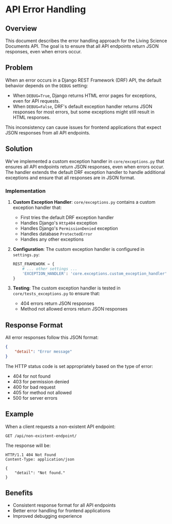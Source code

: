 # API Error Handling

## Overview

This document describes the error handling approach for the Living Science Documents API. The goal is to ensure that all API endpoints return JSON responses, even when errors occur.

## Problem

When an error occurs in a Django REST Framework (DRF) API, the default behavior depends on the `DEBUG` setting:

- When `DEBUG=True`, Django returns HTML error pages for exceptions, even for API requests.
- When `DEBUG=False`, DRF's default exception handler returns JSON responses for most errors, but some exceptions might still result in HTML responses.

This inconsistency can cause issues for frontend applications that expect JSON responses from all API endpoints.

## Solution

We've implemented a custom exception handler in `core/exceptions.py` that ensures all API endpoints return JSON responses, even when errors occur. The handler extends the default DRF exception handler to handle additional exceptions and ensure that all responses are in JSON format.

### Implementation

1. **Custom Exception Handler**: `core/exceptions.py` contains a custom exception handler that:
   - First tries the default DRF exception handler
   - Handles Django's `Http404` exception
   - Handles Django's `PermissionDenied` exception
   - Handles database `ProtectedError`
   - Handles any other exceptions

2. **Configuration**: The custom exception handler is configured in `settings.py`:
   ```python
   REST_FRAMEWORK = {
       # ... other settings ...
       'EXCEPTION_HANDLER': 'core.exceptions.custom_exception_handler',
   }
   ```

3. **Testing**: The custom exception handler is tested in `core/tests_exceptions.py` to ensure that:
   - 404 errors return JSON responses
   - Method not allowed errors return JSON responses

## Response Format

All error responses follow this JSON format:

```json
{
    "detail": "Error message"
}
```

The HTTP status code is set appropriately based on the type of error:
- 404 for not found
- 403 for permission denied
- 400 for bad request
- 405 for method not allowed
- 500 for server errors

## Example

When a client requests a non-existent API endpoint:

```
GET /api/non-existent-endpoint/
```

The response will be:

```
HTTP/1.1 404 Not Found
Content-Type: application/json

{
    "detail": "Not found."
}
```

## Benefits

- Consistent response format for all API endpoints
- Better error handling for frontend applications
- Improved debugging experience